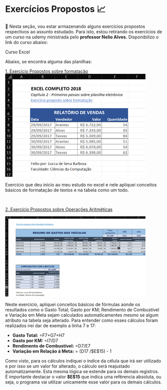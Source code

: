 # Exercícios Propostos 📈

📌 Nesta seção, vou estar armazenando alguns exercícios propostos respectivos ao assunto estudado. Para isto, estou retirando os exercícios de um curso na udemy ministrada pelo <b>professor Nelio Alves.</b> Disponibilizo o link do curso abaixo:

<a ref="https://www.udemy.com/share/101rzY3@-n8JffPb5GriVX6XjKeABPfs0flX7H4EO3kI1MRYltjUhDaK6VWYKBsoj55NZsP2_w==/">Curso Excel</a>
 <br>

Abaixo, se encontra alguma das planilhas:

<a href="exercicio-proposto-formatacao.xlsx">1. Exercício Propostos sobre formatação</a><br>
<img src="images/exercicio1.png" width=450>
<p>Exercício que deu inicio ao meu estudo no excel e nele apliquei conceitos básicos de formatação de textos e na tabela como um todo.</p>

<br>

<a href="exercicio-proposto-operacoes-aritmeticas.xlsx">2. Exercício Propostos sobre Operações Aritméticas</a> 

<img src="images/exercicio2.png" width=450>
<br>
<p>Neste exercício, apliquei conceitos básicos de fórmulas aonde os resultados como o Gasto Total; Gasto por KM; Rendimento de Combustível e Variação em Meta sejam calculados automaticamentes mesmo se algum atributo na tabela seja alterado. Para entender como esses cálculos foram realizados irei dar de exemplo a linha 7 e 17:</p>
<ul>
    <li><b>Gasto Total:</b> =F7+G7+H7</li>
    <li><b>Gasto por KM:</b> =I7/D7</li>
    <li><b>Rendimento de Combustível:</b> =D7/E7</li>
    <li><b>Variação em Relação à Meta:</b> = (D17 /$E$15) - 1</li>
</ul>
<p>Como visto, para os cálculos indiquei o índice da célula que irá ser utilizado e por isso se um valor for alterado, o cálculo será reajustado automatizamente. Esta mesma lógica se estende para os demais registros. É importante destacar o valor <b>$E$15</b> que indica uma refêrencia absoluta, ou seja, o programa vai utilizar unicamente esse valor para os demais cálculos.</p>
